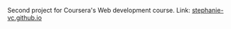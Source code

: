 Second project for Coursera's Web development course. Link: [stephanie-vc.github.io](https://[stephanie-vc.github.io/Module3-solution/index.html)
